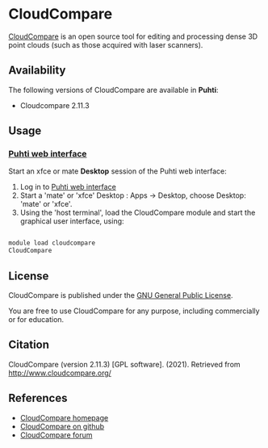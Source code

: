 # CloudCompare

[CloudCompare](http://cloudcompare.org/) is an open source tool for editing and processing dense 3D point clouds (such as those acquired with laser scanners).

## Availability

The following versions of CloudCompare are available in **Puhti**:

- Cloudcompare 2.11.3

## Usage

### [Puhti web interface](https://www.puhti.csc.fi)

Start an xfce or mate **Desktop** session of the Puhti web interface:

1. Log in to [Puhti web interface](https://www.puhti.csc.fi)
2. Start a 'mate' or 'xfce' Desktop : Apps -> Desktop, choose Desktop: 'mate' or 'xfce'.
3. Using the 'host terminal', load the CloudCompare module and start the graphical user interface, using:

```bash

module load cloudcompare
CloudCompare

```
## License 

CloudCompare is published under the [GNU General Public License](https://github.com/CloudCompare/CloudCompare/blob/master/license.txt).

You are free to use CloudCompare for any purpose, including commercially or for education. 

## Citation

CloudCompare (version 2.11.3) [GPL software]. (2021). Retrieved from http://www.cloudcompare.org/

## References

* [CloudCompare homepage](http://cloudcompare.org/)
* [CloudCompare on github](https://github.com/cloudcompare/cloudcompare)
* [CloudCompare forum](http://cloudcompare.org/forum/)

